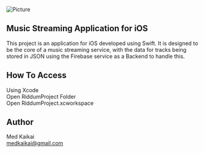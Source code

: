 ![Picture](https://github.com/mkaikai/Riddum-Streaming-Application/blob/master/RiddumProject/Assets.xcassets/RIDDUMLOGO.imageset/RIDDUMLOGO.png)

## Music Streaming Application for iOS

This project is an application for iOS developed using Swift. It is designed to be the core of a music streaming service, with 
the data for tracks being stored in JSON using the Firebase service as a Backend to handle this.

## How To Access

Using Xcode <br/>
Open RiddumProject Folder<br/>
Open RiddumProject.xcworkspace

## Author

Med Kaikai <br/>
<medkaikai@gmail.com>
